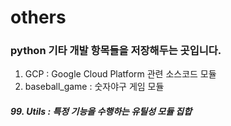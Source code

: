 # others

### python 기타 개발 항목들을 저장해두는 곳입니다.
1. GCP : Google Cloud Platform 관련 소스코드 모듈
2. baseball_game : 숫자야구 게임 모듈


##### 99. Utils : 특정 기능을 수행하는 유틸성 모듈 집합
